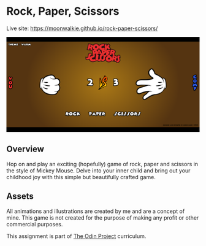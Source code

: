 # Rock, Paper, Scissors

Live site: https://moonwalkie.github.io/rock-paper-scissors/

<a href="https://moonwalkie.github.io/rock-paper-scissors/"><img src="./assets/screenshot.png"></a>

## Overview

Hop on and play an exciting (hopefully) game of rock, paper and scissors in the style of Mickey Mouse. Delve into your inner child and bring out your childhood joy with this simple but beautifully crafted game.

## Assets

All animations and illustrations are created by me and are a concept of mine. This game is not created for the purpose of making any profit or other commercial purposes.

This assignment is part of <a href="https://www.theodinproject.com/">The Odin Project</a> curriculum.